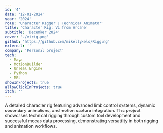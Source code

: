 ```yaml
---
id: '4'
date: '12-01-2024'
year: '2024'
role: 'Character Rigger | Technical Animator'
title: 'Character Rig: Vi from Arcane'
subtitle: 'December 2024'
cover: './virig.png'
github: 'https://github.com/mikellykels/Rigging'
external: ''
company: 'Personal project'
tech:
  - Maya
  - MotionBuilder
  - Unreal Engine
  - Python
  - MEL
showInProjects: true
allowClickInProjects: true
itch: ''
---
```


A detailed character rig featuring advanced limb control systems, dynamic secondary animations, and motion capture integration. This project showcases technical rigging through custom tool development and successful mocap data processing, demonstrating versatility in both rigging and animation workflows.

